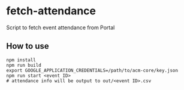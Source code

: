 # fetch-attendance
Script to fetch event attendance from Portal

## How to use
```
npm install
npm run build
export GOOGLE_APPLICATION_CREDENTIALS=/path/to/acm-core/key.json
npm run start <event ID>
# attendance info will be output to out/<event ID>.csv
```

